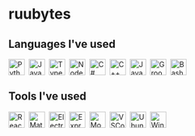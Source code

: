 # ruubytes

## Languages I've used

<div style="display: flex; flex-wrap: wrap; gap: 8px;">
    <img width="32px" src="https://cdn.jsdelivr.net/gh/devicons/devicon/icons/python/python-original.svg" alt="Python" title="Python" />
    <img width="32px" src="https://cdn.jsdelivr.net/gh/devicons/devicon@latest/icons/javascript/javascript-plain.svg" alt="JavaScript" title="JavaScript" />
    <img width="32px" src="https://cdn.jsdelivr.net/gh/devicons/devicon@latest/icons/typescript/typescript-plain.svg" alt="TypeScript" title="TypeScript" />
    <img width="32px" src="https://cdn.jsdelivr.net/gh/devicons/devicon/icons/nodejs/nodejs-original.svg" alt="NodeJS" title="NodeJS" />
    <img width="32px" src="https://cdn.jsdelivr.net/gh/devicons/devicon@latest/icons/csharp/csharp-plain.svg" alt="C#" title="C#" />
    <img width="32px" src="https://cdn.jsdelivr.net/gh/devicons/devicon/icons/cplusplus/cplusplus-original.svg" alt="C++" title="C++" />
    <img width="32px" src="https://cdn.jsdelivr.net/gh/devicons/devicon/icons/java/java-original.svg" alt="Java" title="Java" />
    <img width="32px" src="https://cdn.jsdelivr.net/gh/devicons/devicon@latest/icons/groovy/groovy-original.svg" alt="Groovy" title="Groovy" />
    <img width="32px" src="https://cdn.jsdelivr.net/gh/devicons/devicon/icons/bash/bash-original.svg" alt="Bash" title="Bash" />
</div>

## Tools I've used

<div style="display: flex; flex-wrap: wrap; gap: 8px;">
    <img width="32px" src="https://cdn.jsdelivr.net/gh/devicons/devicon/icons/react/react-original.svg" alt="React" title="React" />
    <img width="32px" src="https://cdn.jsdelivr.net/gh/devicons/devicon@latest/icons/materialui/materialui-original.svg" alt="MaterialUI" title="MaterialUI" />
    <img width="32px" src="https://cdn.jsdelivr.net/gh/devicons/devicon/icons/electron/electron-original.svg" alt="Electron" title="Electron" />
    <img width="32px" src="https://cdn.jsdelivr.net/gh/devicons/devicon/icons/express/express-original.svg" alt="Express.js" title="Express.js" />
    <img width="32px" src="https://cdn.jsdelivr.net/gh/devicons/devicon/icons/mongodb/mongodb-original.svg" alt="MongoDB" title="MongoDB" />
    <img width="32px" src="https://cdn.jsdelivr.net/gh/devicons/devicon/icons/vscode/vscode-original.svg" alt="VSCode" title="VSCode" />
    <img width="32px" src="https://cdn.jsdelivr.net/gh/devicons/devicon@latest/icons/ubuntu/ubuntu-original.svg" alt="Ubuntu" title="Ubuntu" />
    <img width="32px" src="https://cdn.jsdelivr.net/gh/devicons/devicon/icons/windows8/windows8-original.svg" alt="Windows" title="Windows" />
</div>
